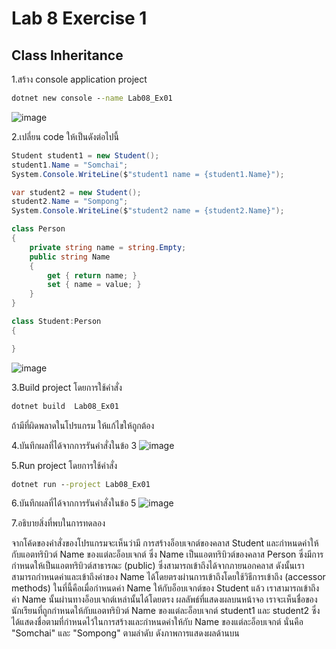 # Lab 8 Exercise 1

## Class Inheritance

1.สร้าง console application project

```cmd
dotnet new console --name Lab08_Ex01
```
![image](https://github.com/AnchisaPhetnoi/03376836-OOP-2566-Lab-08/assets/144197034/6bd8e6db-6609-4bee-8da4-ed73885b9f7a)

2.เปลี่ยน code ให้เป็นดังต่อไปนี้

```cs
Student student1 = new Student();
student1.Name = "Somchai";
System.Console.WriteLine($"student1 name = {student1.Name}");

var student2 = new Student();
student2.Name = "Sompong";
System.Console.WriteLine($"student2 name = {student2.Name}");

class Person
{
    private string name = string.Empty;
    public string Name
    {
        get { return name; }
        set { name = value; }
    }
}

class Student:Person
{

}
```
![image](https://github.com/AnchisaPhetnoi/03376836-OOP-2566-Lab-08/assets/144197034/dd6f931f-04c0-457b-8114-c0d3fed063b0)

3.Build project โดยการใช้คำสั่ง

```cmd
dotnet build  Lab08_Ex01
```

ถ้ามีที่ผิดพลาดในโปรแกรม ให้แก้ไขให้ถูกต้อง

4.บันทึกผลที่ได้จากการรันคำสั่งในข้อ 3
![image](https://github.com/AnchisaPhetnoi/03376836-OOP-2566-Lab-08/assets/144197034/31f38293-debc-4aba-b042-e10be6515dab)

5.Run project โดยการใช้คำสั่ง

```cmd
dotnet run --project Lab08_Ex01
```

6.บันทึกผลที่ได้จากการรันคำสั่งในข้อ 5
![image](https://github.com/AnchisaPhetnoi/03376836-OOP-2566-Lab-08/assets/144197034/e36717ed-6945-4263-a471-f11ab38398c9)

7.อธิบายสิ่งที่พบในการทดลอง

จากโค้ดของคำสั่งของโปรแกรมจะเห็นว่ามี การสร้างอ็อบเจกต์ของคลาส Student และกำหนดค่าให้กับแอตทริบิวต์ Name ของแต่ละอ็อบเจกต์ ซึ่ง Name เป็นแอตทริบิวต์ของคลาส Person ซึ่งมีการกำหนดให้เป็นแอตทริบิวต์สาธารณะ (public) ซึ่งสามารถเข้าถึงได้จากภายนอกคลาส ดังนั้นเราสามารถกำหนดค่าและเข้าถึงค่าของ Name ได้โดยตรงผ่านการเข้าถึงโดยใช้วิธีการเข้าถึง (accessor methods) ในที่นี้คือเมื่อกำหนดค่า Name ให้กับอ็อบเจกต์ของ Student แล้ว เราสามารถเข้าถึงค่า Name นั้นผ่านทางอ็อบเจกต์เหล่านั้นได้โดยตรง ผลลัพธ์ที่แสดงผลบนหน้าจอ เราจะเห็นชื่อของนักเรียนที่ถูกกำหนดให้กับแอตทริบิวต์ Name ของแต่ละอ็อบเจกต์ student1 และ student2 ซึ่งได้แสดงชื่อตามที่กำหนดไว้ในการสร้างและกำหนดค่าให้กับ Name ของแต่ละอ็อบเจกต์ นั่นคือ "Somchai" และ "Sompong" ตามลำดับ ดังภาพการแสดงผลด้านบน
